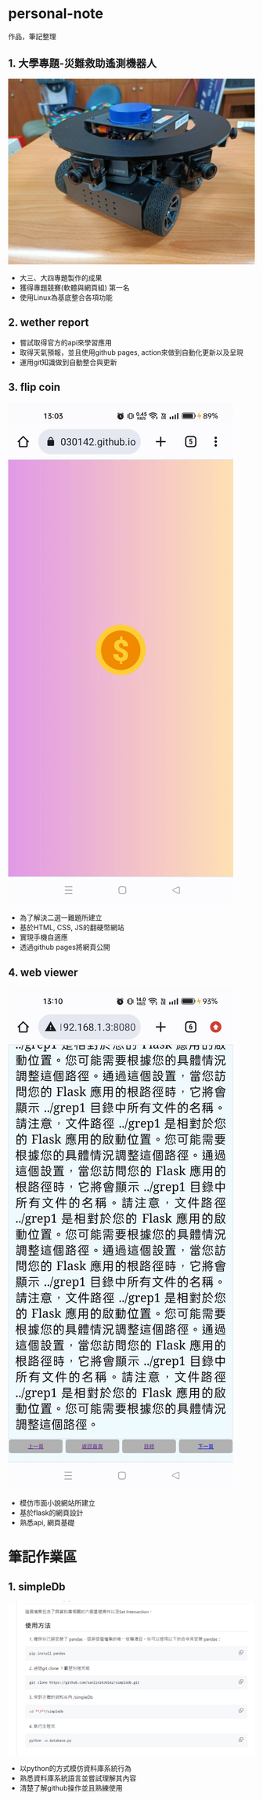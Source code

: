 # personal-note
作品，筆記整理

## 1. 大學專題-災難救助遙測機器人
![alt text](img/116531.jpg)
- 大三、大四專題製作的成果
- 獲得專題競賽(軟體與網頁組) 第一名
- 使用Linux為基底整合各項功能

## 2. wether report
- 嘗試取得官方的api來學習應用
- 取得天氣預報，並且使用github pages, action來做到自動化更新以及呈現
- 運用git知識做到自動整合與更新

## 3. flip coin
![alt text](img/117007.jpg)
- 為了解決二選一難題所建立
- 基於HTML, CSS, JS的翻硬幣網站
- 實現手機自適應
- 透過github pages將網頁公開

## 4. web viewer
![alt text](img/117008.jpg)
- 模仿市面小說網站所建立
- 基於flask的網頁設計
- 熟悉api, 網頁基礎

# 筆記作業區
## 1. simpleDb
![alt text](img/123456.png)
- 以python的方式模仿資料庫系統行為
- 熟悉資料庫系統語言並嘗試理解其內容
- 清楚了解github操作並且熟練使用